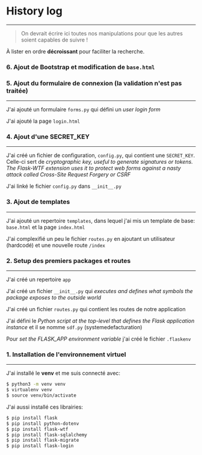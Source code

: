 # History log
---
> On devrait écrire ici toutes nos manipulations pour que les autres soient capables de suivre !

À lister en ordre **décroissant** pour faciliter la recherche.

### 6. Ajout de Bootstrap et modification de `base.html`

### 5. Ajout du formulaire de connexion (la validation n'est pas traitée)
---
J'ai ajouté un formulaire `forms.py` qui défini un *user login form*

J'ai ajouté la page `login.html`

### 4. Ajout d'une SECRET_KEY
---
J'ai créé un fichier de configuration, `config.py`, qui contient une `SECRET_KEY`. Celle-ci sert de *cryptographic key, useful to generate signatures or tokens. The Flask-WTF extension uses it to protect web forms against a nasty attack called Cross-Site Request Forgery or CSRF*

J'ai linké le fichier `config.py` dans `__init__.py`

### 3. Ajout de templates
---
J'ai ajouté un repertoire `templates`, dans lequel j'ai mis un template de base: `base.html` et la page `index.html`

J'ai complexifié un peu le fichier `routes.py` en ajoutant un utilisateur (hardcodé) et une nouvelle route `/index`

### 2. Setup des premiers packages et routes
---
J'ai créé un repertoire `app`

J'ai créé un fichier `__init__.py` qui *executes and defines what symbols the package exposes to the outside world*

J'ai créé un fichier `routes.py` qui contient les routes de notre application

J'ai défini le *Python script at the top-level that defines the Flask application instance* et il se nomme `sdf.py` (systemedefacturation)

Pour *set the FLASK_APP environment variable* j'ai créé le fichier `.flaskenv`

### 1. Installation de l'environnement virtuel
---
J'ai installé le **venv** et me suis connecté avec: 
```bash
$ python3 -m venv venv
$ virtualenv venv
$ source venv/bin/activate
```

J'ai aussi installé ces librairies:
```bash
$ pip install flask
$ pip install python-dotenv
$ pip install flask-wtf
$ pip install flask-sqlalchemy
$ pip install flask-migrate
$ pip install flask-login
```
